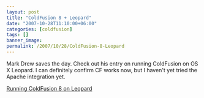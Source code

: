 ```yaml
---
layout: post
title: "ColdFusion 8 + Leopard"
date: "2007-10-28T11:10:00+06:00"
categories: [coldfusion]
tags: []
banner_image: 
permalink: /2007/10/28/ColdFusion-8-Leopard
---
```


Mark Drew saves the day. Check out his entry on running ColdFusion on OS X Leopard. I can definitely confirm CF works now, but I haven't yet tried the Apache integration yet.

<a href="http://www.markdrew.co.uk/blog/index.cfm/2007/10/27/Running-ColdFusion-8-on-Leopard">Running ColdFusion 8 on Leopard</a>